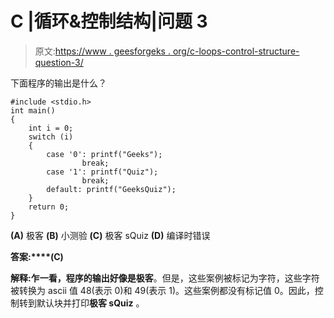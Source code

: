 # C |循环&控制结构|问题 3

> 原文:[https://www . geesforgeks . org/c-loops-control-structure-question-3/](https://www.geeksforgeeks.org/c-loops-control-structure-question-3/)

下面程序的输出是什么？

```
#include <stdio.h>
int main()
{
    int i = 0;
    switch (i)
    {
        case '0': printf("Geeks");
                break;
        case '1': printf("Quiz");
                break;
        default: printf("GeeksQuiz");
    }
    return 0;
} 
```

**(A)** 极客
**(B)** 小测验
**(C)** 极客 sQuiz
**(D)** 编译时错误

**答案:****(C)**

**解释:**乍一看，程序的输出好像是**极客**。但是，这些案例被标记为字符，这些字符被转换为 ascii 值 48(表示 0)和 49(表示 1)。这些案例都没有标记值 0。因此，控制转到默认块并打印**极客 sQuiz** 。